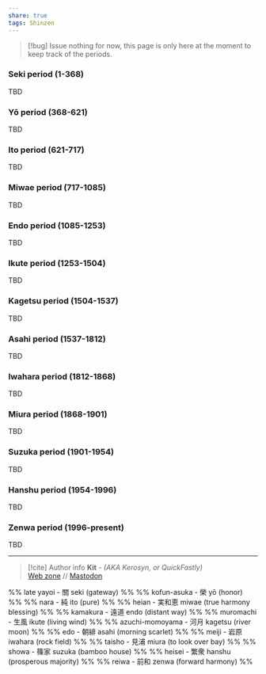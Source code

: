```yaml
---
share: true
tags: Shinzen
---
```

> [!bug] Issue
> nothing for now, this page is only here at the moment to keep track of the periods.

### Seki period (1-368)

TBD

### Yō period (368-621)

TBD

### Ito period (621-717)

TBD

### Miwae period (717-1085)

TBD

### Endo period (1085-1253)

TBD

### Ikute period (1253-1504)

TBD

### Kagetsu period (1504-1537)

TBD

### Asahi period (1537-1812)

TBD

### Iwahara period (1812-1868)

TBD

### Miura period (1868-1901)

TBD

### Suzuka period (1901-1954)

TBD

### Hanshu period (1954-1996)

TBD

### Zenwa period (1996-present)

TBD

-----
> [!cite] Author info
> **Kit** - *(AKA Kerosyn, or QuickFastly)*\
> [Web zone](https://kitabe.link) // [Mastodon](https://social.tripulse.net/@kit)

%% late yayoi - 關 seki (gateway) %%
%% kofun-asuka - 榮 yō (honor) %%
%% nara - 純 ito (pure) %%
%% heian - 実和恵 miwae (true harmony blessing) %%
%% kamakura - 遠道 endo (distant way) %%
%% muromachi - 生風 ikute (living wind) %%
%% azuchi-momoyama - 河月 kagetsu (river moon) %%
%% edo - 朝緋 asahi (morning scarlet) %%
%% meiji - 岩原 iwahara (rock field) %%
%% taisho - 見浦 miura (to look over bay) %%
%% showa - 篠家 suzuka (bamboo house) %%
%% heisei - 繁衆 hanshu (prosperous majority) %%
%% reiwa - 前和 zenwa (forward harmony) %%